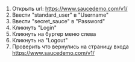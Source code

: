 1. Открыть url: <https://www.saucedemo.com/v1/>
2. Ввести "standard_user" в "Username"
3. Ввести "secret_sauce" в "Password"
4. Кликнуть "Login"
5. Кликнуть на бургер меню слева
6. Кликнуть на "Logout"
7. Проверить что вернулись на страницу входа <https://www.saucedemo.com/v1/>